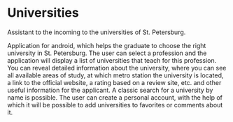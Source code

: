 # Universities
Assistant to the incoming to the universities of St. Petersburg.

Application for android, which helps the graduate to choose the right university in St. Petersburg.
The user can select a profession and the application will display a list of universities that teach for this profession.
You can reveal detailed information about the university, where you can see all available areas of study,
at which metro station the university is located, a link to the official website, a rating based on a review site, etc.
and other useful information for the applicant. A classic search for a university by name is possible.
The user can create a personal account, with the help of which it will be possible to add universities to favorites or comments about it.

